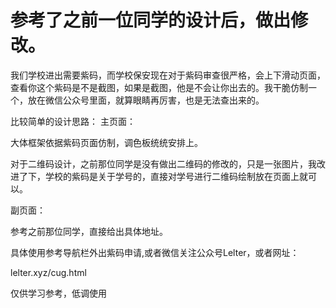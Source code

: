 <h1>参考了之前一位同学的设计后，做出修改。</h1>
我们学校进出需要紫码，而学校保安现在对于紫码审查很严格，会上下滑动页面，查看你这个紫码是不是截图，如果是截图，他是不会让你出去的。我干脆仿制一个，放在微信公众号里面，就算眼睛再厉害，也是无法查出来的。

比较简单的设计思路：
主页面：

大体框架依据紫码页面仿制，调色板统统安排上。

对于二维码设计，之前那位同学是没有做出二维码的修改的，只是一张图片，我改进了下，学校的紫码是关于学号的，直接对学号进行二维码绘制放在页面上就可以。



副页面：



参考之前那位同学，直接给出具体地址。

具体使用参考导航栏外出紫码申请,或者微信关注公众号Lelter，或者网址：

lelter.xyz/cug.html

仅供学习参考，低调使用
